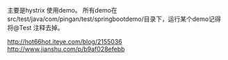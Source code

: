 主要是hystrix 使用demo。
所有demo在src/test/java/com/pingan/test/springbootdemo/目录下，运行某个demo记得将@Test 注释去掉。

http://hot66hot.iteye.com/blog/2155036
http://www.jianshu.com/p/b9af028efebb
